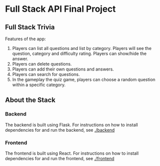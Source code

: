 # Full Stack API Final Project


## Full Stack Trivia

Features of the app:
1. Players can list all questions and list by category. Players will see the question, category and difficulty rating. Players can show/hide the answer.
2. Players can delete questions.
3. Players can add their own questions and answers.
4. Players can search for questions.
5. In the gameplay the quiz game, players can choose a random question within a specific category.

## About the Stack

### Backend
The backend is built using Flask. For instructions on how to install dependencies for and run the backend, see [./backend](https://github.com/udacity/FSND/blob/master/projects/02_trivia_api/starter/backend/README.md)

### Frontend
The frontend is built using React. For instructions on how to install dependencies for and run the frontend, see [./frontend](https://github.com/isaacyeos/FSND/blob/master/projects/02_trivia_api/starter/frontend/README.md)